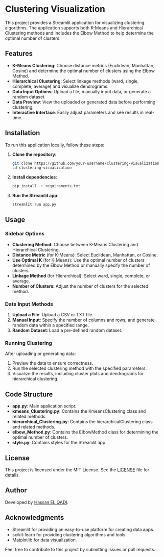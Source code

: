 # Clustering Visualization

This project provides a Streamlit application for visualizing clustering algorithms. The application supports both K-Means and Hierarchical Clustering methods and includes the Elbow Method to help determine the optimal number of clusters.

## Features

- **K-Means Clustering**: Choose distance metrics (Euclidean, Manhattan, Cosine) and determine the optimal number of clusters using the Elbow Method.
- **Hierarchical Clustering**: Select linkage methods (ward, single, complete, average) and visualize dendrograms.
- **Data Input Options**: Upload a file, manually input data, or generate a random dataset.
- **Data Preview**: View the uploaded or generated data before performing clustering.
- **Interactive Interface**: Easily adjust parameters and see results in real-time.

## Installation

To run this application locally, follow these steps:

1. **Clone the repository**:
    ```bash
    git clone https://github.com/your-username/clustering-visualization.git
    cd clustering-visualization
    ```

2. **Install dependencies**:
    ```bash
    pip install -r requirements.txt
    ```

3. **Run the Streamlit app**:
    ```bash
    streamlit run app.py
    ```

## Usage

### Sidebar Options

- **Clustering Method**: Choose between K-Means Clustering and Hierarchical Clustering.
- **Distance Metric** (for K-Means): Select Euclidean, Manhattan, or Cosine.
- **Use Optimal K** (for K-Means): Use the optimal number of clusters determined by the Elbow Method or manually specify the number of clusters.
- **Linkage Method** (for Hierarchical): Select ward, single, complete, or average.
- **Number of Clusters**: Adjust the number of clusters for the selected method.

### Data Input Methods

1. **Upload a File**: Upload a CSV or TXT file.
2. **Manual Input**: Specify the number of columns and rows, and generate random data within a specified range.
3. **Random Dataset**: Load a pre-defined random dataset.

### Running Clustering

After uploading or generating data:
1. Preview the data to ensure correctness.
2. Run the selected clustering method with the specified parameters.
3. Visualize the results, including cluster plots and dendrograms for hierarchical clustering.

## Code Structure

- **app.py**: Main application script.
- **kmeans_Clustering.py**: Contains the KmeansClustering class and related methods.
- **hierarchical_Clustering.py**: Contains the hierarchicalClustering class and related methods.
- **elbow_Method.py**: Contains the ElbowMethod class for determining the optimal number of clusters.
- **style.py**: Contains styles for the Streamlit app.

## License

This project is licensed under the MIT License. See the [LICENSE](LICENSE) file for details.

## Author

Developed by [Hassan EL QADI](https://www.linkedin.com/in/el-qadi/).

## Acknowledgments

- Streamlit for providing an easy-to-use platform for creating data apps.
- scikit-learn for providing clustering algorithms and tools.
- Matplotlib for data visualization.

Feel free to contribute to this project by submitting issues or pull requests.

